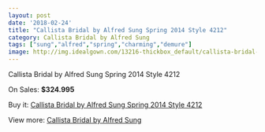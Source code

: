 ```yaml
---
layout: post
date: '2018-02-24'
title: "Callista Bridal by Alfred Sung Spring 2014 Style 4212"
category: Callista Bridal by Alfred Sung
tags: ["sung","alfred","spring","charming","demure"]
image: http://img.idealgown.com/13216-thickbox_default/callista-bridal-by-alfred-sung-spring-2014-style-4212.jpg
---
```

Callista Bridal by Alfred Sung Spring 2014 Style 4212

On Sales: **$324.995**
<a href="https://www.idealgown.com/en/callista-bridal-by-alfred-sung/5318-callista-bridal-by-alfred-sung-spring-2014-style-4212.html"><amp-img layout="responsive" width="600" height="600" src="//img.idealgown.com/13216-thickbox_default/callista-bridal-by-alfred-sung-spring-2014-style-4212.jpg" alt="Callista Bridal by Alfred Sung Spring 2014 Style 4212 0" /></a>
<a href="https://www.idealgown.com/en/callista-bridal-by-alfred-sung/5318-callista-bridal-by-alfred-sung-spring-2014-style-4212.html"><amp-img layout="responsive" width="600" height="600" src="//img.idealgown.com/13217-thickbox_default/callista-bridal-by-alfred-sung-spring-2014-style-4212.jpg" alt="Callista Bridal by Alfred Sung Spring 2014 Style 4212 1" /></a>

Buy it: [Callista Bridal by Alfred Sung Spring 2014 Style 4212](https://www.idealgown.com/en/callista-bridal-by-alfred-sung/5318-callista-bridal-by-alfred-sung-spring-2014-style-4212.html "Callista Bridal by Alfred Sung Spring 2014 Style 4212")

View more: [Callista Bridal by Alfred Sung](https://www.idealgown.com/en/75-callista-bridal-by-alfred-sung "Callista Bridal by Alfred Sung")